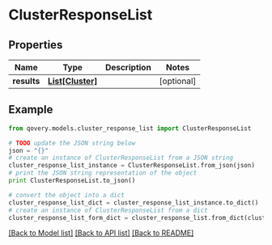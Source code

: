 # ClusterResponseList


## Properties

Name | Type | Description | Notes
------------ | ------------- | ------------- | -------------
**results** | [**List[Cluster]**](Cluster.md) |  | [optional] 

## Example

```python
from qovery.models.cluster_response_list import ClusterResponseList

# TODO update the JSON string below
json = "{}"
# create an instance of ClusterResponseList from a JSON string
cluster_response_list_instance = ClusterResponseList.from_json(json)
# print the JSON string representation of the object
print ClusterResponseList.to_json()

# convert the object into a dict
cluster_response_list_dict = cluster_response_list_instance.to_dict()
# create an instance of ClusterResponseList from a dict
cluster_response_list_form_dict = cluster_response_list.from_dict(cluster_response_list_dict)
```
[[Back to Model list]](../README.md#documentation-for-models) [[Back to API list]](../README.md#documentation-for-api-endpoints) [[Back to README]](../README.md)


